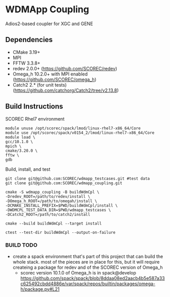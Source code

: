 # WDMApp Coupling

Adios2-based coupler for XGC and GENE

## Dependencies

- CMake 3.19+
- MPI
- FFTW 3.3.8+
- redev 2.0.0+ (https://github.com/SCOREC/redev)
- Omega\_h 10.2.0+ with MPI enabled (https://github.com/SCOREC/omega_h)
- Catch2 2.\* (for unit tests) (https://github.com/catchorg/Catch2/tree/v2.13.8)

## Build Instructions

SCOREC Rhel7 environment

```
module unuse /opt/scorec/spack/lmod/linux-rhel7-x86_64/Core
module use /opt/scorec/spack/v0154_2/lmod/linux-rhel7-x86_64/Core
module load \
gcc/10.1.0 \
mpich \
cmake/3.20.0 \
fftw \
gdb
```

Build, install, and test

```
git clone git@github.com:SCOREC/wdmapp_testcases.git #test data
git clone git@github.com:SCOREC/wdmapp_coupling.git

cmake -S wdmapp_coupling -B buildWdmCpl \
-Dredev_ROOT=/path/to/redev/install \
-DOmega_h_ROOT=/path/to/omegah/install \
-DCMAKE_INSTALL_PREFIX=$PWD/buildWdmCpl/install \
-DWDMCPL_TEST_DATA_DIR=$PWD/wdmapp_testcases \
-DCatch2_ROOT=/path/to/catch2/install

cmake --build buildWdmCpl --target install

ctest --test-dir buildWdmCpl --output-on-failure
```

### BUILD TODO
- create a spack environment that's part of this project that can build the whole stack.
  most of the pieces are in place for this, but it will require createing a package for redev
  and of the SCOREC version of Omega\_h
  - scorec version 10.1.0 of Omega\_h is in spack@develop
    https://github.com/spack/spack/blob/8ddaa08ed2aacb4b5e587a33c625492cbdd4886e/var/spack/repos/builtin/packages/omega-h/package.py#L21
